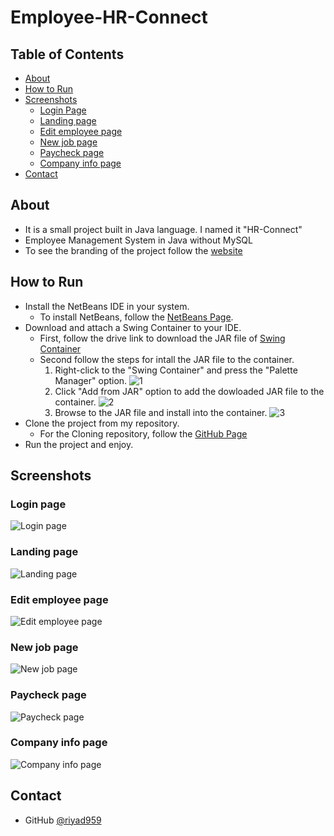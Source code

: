 # Employee-HR-Connect

## Table of Contents

- [About](#about)
- [How to Run](#how-to-run)
- [Screenshots](#screenshots)
  - [Login Page](#login-page)
  - [Landing page](#landing-page)
  - [Edit employee page](#edit-employee-page)
  - [New job page](#new-job-page)
  - [Paycheck page](#paycheck-page)
  - [Company info page](#company-info-page)
- [Contact](#contact)

## About
- It is a small project built in Java language. I named it "HR-Connect"
- Employee Management System in Java without MySQL
- To see the branding of the project follow the [website](https://sites.google.com/diu.edu.bd/devdeo/)

## How to Run
  - Install the NetBeans IDE in your system.
    - To install NetBeans, follow the [NetBeans Page](https://netbeans.apache.org/download/index.html).
  - Download and attach a Swing Container to your IDE.
    - First, follow the drive link to download the JAR file of [Swing Container](https://drive.google.com/drive/folders/1c5iezJzm83BrZXPWNOJHVgBjMGv_Fcof?usp=sharing)
    - Second follow the steps for intall the JAR file to the container.
      1. Right-click to the "Swing Container" and press the "Palette Manager" option.
      ![1](Project_ss/1.png)
      2. Click "Add from JAR" option to add the dowloaded JAR file to the container.
      ![2](Project_ss/2.png)
      4. Browse to the JAR file and install into the container.
      ![3](Project_ss/3.png)
  - Clone the project from my repository.
    - For the Cloning repository, follow the [GitHub Page](https://docs.github.com/en/repositories/creating-and-managing-repositories/cloning-a-repository)
  - Run the project and enjoy.

## Screenshots
  ### Login page
![Login page](/Project_ss/login.png)
  ### Landing page
![Landing page](https://github.com/Riyad959/Employee-Mix-java-/blob/0a65093d4515b76f4aaefe296827a8436a23c8b1/Project_ss/landing%20page.png)
  ### Edit employee page
![Edit employee page](https://github.com/Riyad959/Employee-Mix-java-/blob/0a65093d4515b76f4aaefe296827a8436a23c8b1/Project_ss/edit%20employee.png)
  ### New job page
![New job page](https://github.com/Riyad959/Employee-Mix-java-/blob/0a65093d4515b76f4aaefe296827a8436a23c8b1/Project_ss/new%20job.png)
  ### Paycheck page
![Paycheck page](https://github.com/Riyad959/Employee-Mix-java-/blob/0a65093d4515b76f4aaefe296827a8436a23c8b1/Project_ss/paycheqe.png)
  ### Company info page
![Company info page](https://github.com/Riyad959/Employee-Mix-java-/blob/0a65093d4515b76f4aaefe296827a8436a23c8b1/Project_ss/info.png)

## Contact
- GitHub [@riyad959](https://github.com/riyad959)
